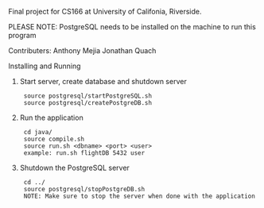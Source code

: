 Final project for CS166 at University of Califonia, Riverside.

PLEASE NOTE: PostgreSQL needs to be installed on the machine to run this program

Contributers:
Anthony Mejia
Jonathan Quach

Installing and Running

1. Start server, create database and shutdown server
 
  		source postgresql/startPostgreSQL.sh
  		source postgresql/createPostgreDB.sh

2. Run the application

		cd java/
		source compile.sh
		source run.sh <dbname> <port> <user>
		example: run.sh flightDB 5432 user

3. Shutdown the PostgreSQL server

		cd ../
		source postgresql/stopPostgreDB.sh
		NOTE: Make sure to stop the server when done with the application
